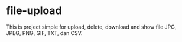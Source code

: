 # file-upload
This is project simple for upload, delete, download and show file JPG, JPEG, PNG, GIF, TXT, dan CSV.

